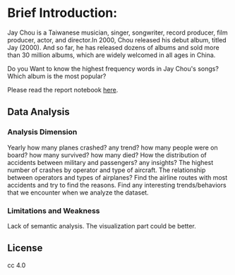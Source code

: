 # Brief Introduction:

Jay Chou is a Taiwanese musician, singer, songwriter, record producer, film producer, actor, and director.In 2000, Chou released his debut album, titled Jay (2000). And so far, he has released dozens of albums and sold more than 30 million albums, which are widely welcomed in all ages in China.

Do you Want to know the highest frequency words in Jay Chou's songs? 
Which album is the most popular?

Please read the report notebook [here](https://nbviewer.jupyter.org/github/CCCCCecilia/python-data-assignments/blob/master/assignment2/A%20Brief%20Report%20About%20Jay%20Chou%27s%20Songs.ipynb).


## Data Analysis

### Analysis Dimension

Yearly how many planes crashed? any trend? how many people were on board? how many survived? how many died?
How the distribution of accidents between military and passengers? any insights?
The highest number of crashes by operator and type of aircraft. The relationship between operators and types of airplanes?
Find the airline routes with most accidents and try to find the reasons.
Find any interesting trends/behaviors that we encounter when we analyze the dataset.

### Limitations and Weakness

Lack of semantic analysis.
The visualization part could be better.

## License

cc 4.0

